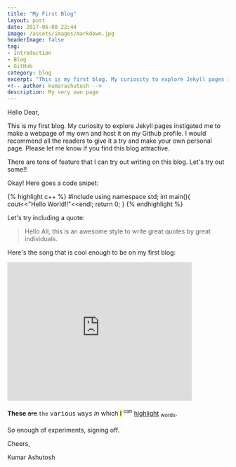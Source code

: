 ```yaml
---
title: "My First Blog"
layout: post
date: 2017-06-08 22:44
image: /assets/images/markdown.jpg
headerImage: false
tag:
- Introduction
- Blog
- GitHub
category: blog
excerpt: "This is my first blog. My curiosity to explore Jekyll pages instigated me to make a webpage of my own and host it on my Github profile. I would recommend all the readers to give it a try and make your own personal page. Please let me know if you find this blog attractive."
<!-- author: kumarashutosh -->
description: My very own page
---
```


Hello Dear,

This is my first blog. My curiosity to explore Jekyll pages instigated me to make a webpage of my own and host it on my Github profile. I would recommend all the readers to give it a try and make your own personal page. Please let me know if you find this blog attractive. 

There are tons of feature that I can try out writing on this blog. Let's try out some!!

Okay! Here goes a code snipet:

{% highlight c++ %}
#include<iostream>
using namespace std;
int main(){
cout<<"Hello World!!"<<endl;
return 0;
}
{% endhighlight %}

Let's try including a quote:

<blockquote>
  <p>Hello All, this is an awesome style to write great quotes by great individuals.</p>
</blockquote>

Here's the song that is cool enough to be on my first blog:
<iframe width="420" height="315" src="https://www.youtube.com/embed/CGyEd0aKWZE" frameborder="0" allowfullscreen></iframe>

<br>
<br>
<strong>These</strong> <del>are</del> <code>the</code> <kbd>various</kbd> <samp>ways</samp> <em>in</em> which <mark>I</mark> <sup>can</sup> <u>highlight</u> <sub>words</sub>.

<br>
<br>
So enough of experiments, signing off.


Cheers,

Kumar Ashutosh
